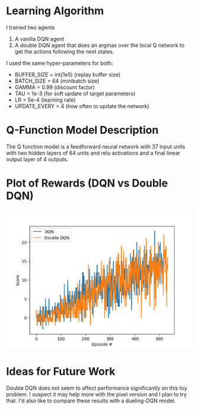# Learning Algorithm
I trained two agents
1. A vanilla DQN agent
2. A double DQN agent that does an argmax over the local Q network to get the actions following the next states. 
   
I used the same hyper-parameters for both:

* BUFFER_SIZE = int(1e5) (replay buffer size)
* BATCH_SIZE = 64        (minibatch size)
* GAMMA = 0.99           (discount factor)
* TAU = 1e-3             (for soft update of target parameters)
* LR = 5e-4              (learning rate)
* UPDATE_EVERY = 4       (how often to update the network)


# Q-Function Model Description
The Q function model is a feedforward neural network with 37 input units with two hidden layers of 64 units and relu activations and a final linear output layer of 4 outputs.

# Plot of Rewards (DQN vs Double DQN)
![](score_comparison.png)

# Ideas for Future Work
Double DQN does not seem to affect performance significantly on this toy problem. I suspect it may help more with the pixel version and I plan to try that. I'd also like to compare these results with a dueling-DQN model.
